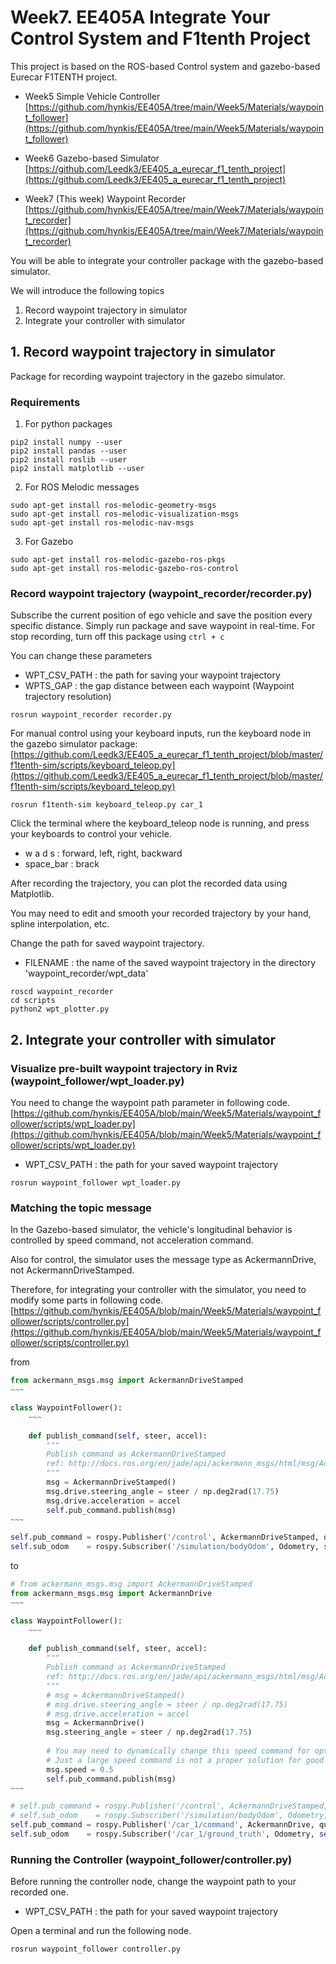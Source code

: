 # Week7. EE405A Integrate Your Control System and F1tenth Project
This project is based on the ROS-based Control system and gazebo-based Eurecar F1TENTH project.

- Week5 Simple Vehicle Controller
[https://github.com/hynkis/EE405A/tree/main/Week5/Materials/waypoint_follower](https://github.com/hynkis/EE405A/tree/main/Week5/Materials/waypoint_follower)

- Week6 Gazebo-based Simulator
[https://github.com/Leedk3/EE405_a_eurecar_f1_tenth_project](https://github.com/Leedk3/EE405_a_eurecar_f1_tenth_project)

- Week7 (This week) Waypoint Recorder
[https://github.com/hynkis/EE405A/tree/main/Week7/Materials/waypoint_recorder](https://github.com/hynkis/EE405A/tree/main/Week7/Materials/waypoint_recorder)

You will be able to integrate your controller package with the gazebo-based simulator.

We will introduce the following topics
1. Record waypoint trajectory in simulator
2. Integrate your controller with simulator


## 1. Record waypoint trajectory in simulator
Package for recording waypoint trajectory in the gazebo simulator.

### Requirements 
1. For python packages
```
pip2 install numpy --user
pip2 install pandas --user
pip2 install roslib --user
pip2 install matplotlib --user
```
2. For ROS Melodic messages
```
sudo apt-get install ros-melodic-geometry-msgs
sudo apt-get install ros-melodic-visualization-msgs
sudo apt-get install ros-melodic-nav-msgs
```
3. For Gazebo
```
sudo apt-get install ros-melodic-gazebo-ros-pkgs
sudo apt-get install ros-melodic-gazebo-ros-control
```


### Record waypoint trajectory (waypoint_recorder/recorder.py)
Subscribe the current position of ego vehicle and save the position every specific distance.
Simply run package and save waypoint in real-time.
For stop recording, turn off this package using `ctrl + c`

You can change these parameters
- WPT_CSV_PATH : the path for saving your waypoint trajectory
- WPTS_GAP     : the gap distance between each waypoint (Waypoint trajectory resolution)

```
rosrun waypoint_recorder recorder.py
```

For manual control using your keyboard inputs, run the keyboard node in the gazebo simulator package:
[https://github.com/Leedk3/EE405_a_eurecar_f1_tenth_project/blob/master/f1tenth-sim/scripts/keyboard_teleop.py](https://github.com/Leedk3/EE405_a_eurecar_f1_tenth_project/blob/master/f1tenth-sim/scripts/keyboard_teleop.py)

```
rosrun f1tenth-sim keyboard_teleop.py car_1
```

Click the terminal where the keyboard_teleop node is running, and press your keyboards to control your vehicle.

- w a d s : forward, left, right, backward
- space_bar : brack 

After recording the trajectory, you can plot the recorded data using Matplotlib.

You may need to edit and smooth your recorded trajectory by your hand, spline interpolation, etc.

Change the path for saved waypoint trajectory.
- FILENAME : the name of the saved waypoint trajectory in the directory 'waypoint_recorder/wpt_data'

```
roscd waypoint_recorder
cd scripts
python2 wpt_plotter.py
```


## 2. Integrate your controller with simulator

### Visualize pre-built waypoint trajectory in Rviz (waypoint_follower/wpt_loader.py)

You need to change the waypoint path parameter in following code.
[https://github.com/hynkis/EE405A/blob/main/Week5/Materials/waypoint_follower/scripts/wpt_loader.py](https://github.com/hynkis/EE405A/blob/main/Week5/Materials/waypoint_follower/scripts/wpt_loader.py)

- WPT_CSV_PATH : the path for your saved waypoint trajectory

```
rosrun waypoint_follower wpt_loader.py
```

### Matching the topic message

In the Gazebo-based simulator, the vehicle's longitudinal behavior is controlled by speed command, not acceleration command.

Also for control, the simulator uses the message type as AckermannDrive, not AckermannDriveStamped.

Therefore, for integrating your controller with the simulator, you need to modify some parts in following code.
[https://github.com/hynkis/EE405A/blob/main/Week5/Materials/waypoint_follower/scripts/controller.py](https://github.com/hynkis/EE405A/blob/main/Week5/Materials/waypoint_follower/scripts/controller.py)

from
```python
from ackermann_msgs.msg import AckermannDriveStamped
~~~

class WaypointFollower():
    ~~~
    
    def publish_command(self, steer, accel):
        """
        Publish command as AckermannDriveStamped
        ref: http://docs.ros.org/en/jade/api/ackermann_msgs/html/msg/AckermannDriveStamped.html
        """
        msg = AckermannDriveStamped()
        msg.drive.steering_angle = steer / np.deg2rad(17.75)
        msg.drive.acceleration = accel
        self.pub_command.publish(msg)
~~~

self.pub_command = rospy.Publisher('/control', AckermannDriveStamped, queue_size=5)
self.sub_odom    = rospy.Subscriber('/simulation/bodyOdom', Odometry, self.callback_odom)
```        

to
```python
# from ackermann_msgs.msg import AckermannDriveStamped
from ackermann_msgs.msg import AckermannDrive
~~~

class WaypointFollower():
    ~~~
    
    def publish_command(self, steer, accel):
        """
        Publish command as AckermannDriveStamped
        ref: http://docs.ros.org/en/jade/api/ackermann_msgs/html/msg/AckermannDriveStamped.html
        """
        # msg = AckermannDriveStamped()
        # msg.drive.steering_angle = steer / np.deg2rad(17.75)
        # msg.drive.acceleration = accel
        msg = AckermannDrive()
        msg.steering_angle = steer / np.deg2rad(17.75)
        
        # You may need to dynamically change this speed command for optimize your lap time.
        # Just a large speed command is not a proper solution for good lap time due to unstable control.
        msg.speed = 0.5  
        self.pub_command.publish(msg)
~~~

# self.pub_command = rospy.Publisher('/control', AckermannDriveStamped, queue_size=5)
# self.sub_odom    = rospy.Subscriber('/simulation/bodyOdom', Odometry, self.callback_odom)
self.pub_command = rospy.Publisher('/car_1/command', AckermannDrive, queue_size=5)
self.sub_odom    = rospy.Subscriber('/car_1/ground_truth', Odometry, self.callback_odom)
```  


### Running the Controller (waypoint_follower/controller.py)

Before running the controller node, change the waypoint path to your recorded one.
- WPT_CSV_PATH : the path for your saved waypoint trajectory

Open a terminal and run the following node.
```
rosrun waypoint_follower controller.py
```

